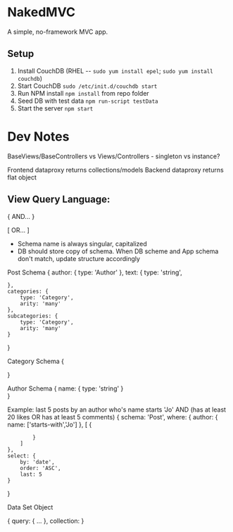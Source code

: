 NakedMVC
========

A simple, no-framework MVC app.

## Setup
1. Install CouchDB (RHEL -- `sudo yum install epel`; `sudo yum install couchdb`)
2. Start CouchDB `sudo /etc/init.d/couchdb start`
3. Run NPM install  `npm install` from repo folder
4. Seed DB with test data `npm run-script testData`
5. Start the server `npm start`


Dev Notes
========

BaseViews/BaseControllers vs Views/Controllers - singleton vs instance?

Frontend dataproxy returns collections/models
Backend dataproxy returns flat object


View Query Language:
--------------------

{
	AND...
}

[
	OR...
]

- Schema name is always singular, capitalized
- DB should store copy of schema. When DB scheme and App schema don't match, update structure accordingly

Post Schema
{
	author: {
		type: 'Author'
	},
	text: {
		type: 'string',
		
	},
	categories: {
		type: 'Category',
		arity: 'many'
	},
	subcategories: {
		type: 'Category',
		arity: 'many'
	}
}

Category Schema
{

}

Author Schema 
{
	name: {
		type: 'string'
	}	
}

Example: last 5 posts by an author who's name starts 'Jo' AND (has at least 20 likes OR has at least 5 comments)
{
	schema: 'Post',
	where: {
		author: {
			name: ['starts-with','Jo']
		},
		[
			{

			}
		]
	},
	select: {
		by: 'date',
		order: 'ASC',
		last: 5
	}
}


Data Set Object

{
	query: {
		...
	},
	collection: 
}





